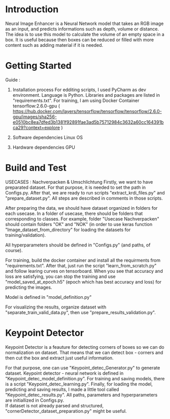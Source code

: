 # Introduction 
Neural Image Enhancer is a Neural Network model that takes an RGB image as an input, and predicts informations such as depth, volume or distance.
The idea is to use this model to calculate the volume of an empty space in a box. It is useful because then boxes can be reduced or filled with more content such as adding material if it is needed.
    

# Getting Started
 Guide :
1.	Installation process
For edditing scripts, I used PyCharm as dev environment. Language is Python. Libraries and packages are listed in "requirements.txt". 
For training, I am using Docker Container tensorflow:2.6.0-gpu
 ( https://hub.docker.com/layers/tensorflow/tensorflow/tensorflow/2.6.0-gpu/images/sha256-e0510bc8ea7dfed3b1381f92891fae3ad5b75712984c3632a60cc164391bca29?context=explore )


2. Software dependencies
Linux OS

3. Hardware dependencies
GPU


# Build and Test
USECASES : Nachverpacken & Umschlichtung
Firstly, we want to have preparated dataset. 
For that purpose, it is needed to set the path in Configs.py. After that, we are ready to run scripts "extract_krdi_files.py" and "prepare_dataset.py".
All steps are described in comments in those scripts.

After preparing the data, we should have dataset organized in folders for each usecase. 
In a folder of usecase, there should be folders that corresponding to classes. 
For example, folder "Usecase Nachverpacken" should contain folders "OK" and "NOK" 
(in order to use keras function "Image_dataset_from_directory" for loading the datasets for training/validation).

All hyperparameters should be defined in "Configs.py" (and paths, of course).

For training, build the docker container and install all the requirments from "requirements.txt". 
After that, just run the script "learn_from_scratch.py" and follow learing curves on tensorboard. 
When you see that accuracy and loss are satisfying,
 you can stop the training and use "model_saved_at_epoch.h5" 
 (epoch which has best accuracy and loss) for predicting the images. 

Model is defined in "model_definition.py"

For visualizing the results, organize dataset with "separate_train_valid_data.py", then use "prepare_results_validation.py".

# Keypoint Detector 

Keypoint Detector is a feauture for detecting corners of boxes so we can do normalization on dataset. 
That means that we can detect box - corners and then cut the box and extract just useful information.

For that purpose, one can use "Keypoint_detec_Generator.py" to generate dataset. 
Keypoint detector - neural network is defined in "Keypoint_detec_model_definition.py". 
For training and saving models, there is a script "Keypoint_detec_learning.py". 
Finally, for loading the model, predicting and saving results, I made a little tool called "Keypoint_detec_results.py". 
All paths, parameters and hyperparameters are initiallized in Configs.py.  
If dataset is not already parsed and structured, "cornerDetector_dataset_preparation.py" might be useful.














